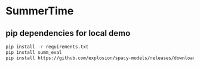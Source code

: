 # SummerTime

## pip dependencies for local demo
```bash
pip install -r requirements.txt
pip install summ_eval
pip install https://github.com/explosion/spacy-models/releases/download/en_core_web_sm-3.0.0/en_core_web_sm-3.0.0-py3-none-any.whl
```